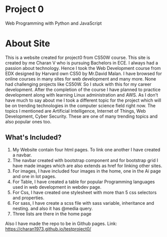 # Project 0

Web Programming with Python and JavaScript

# About Site

This is a website created for project0 from CS50W course. This site is created by me Charan V who is pursuing Bachelors in ECE. I always had a passion about technology. Hence I took the Web Development course from EDX designed by Harvard own CS50 by Mr.David Malan. I have browsed for online courses in many sites for web development and many more. None had challenging projects like CS50W. So I stuck with this for my career development. After the completion of the course I have planned to practice development along with learning Linux administration and AWS. As I don't have much to say about me I took a different topic for the project which will be on trending technologies in the computer science field right now. The topics I mentioned are Artificial Intelligence, Internet of Things, Web Development, Cyber Security. These are one of many trending topics and also popular ones too.

## What's Included?

1) My Website contain four html pages. To link one another I have created a navbar.
2) The navbar created with bootstrap component and for bootstrap grid I have made images which are also extends as href for linking other sites.
3) For images, I have included four images in the home, one in the Ai page and one in Iot pages.
4) For Table, I have created a table for popular Programming languages used in web development in webdev page.
5) For Css, I have created one stylesheet with more than 5 css selectors and properties.
6) For sass, I have create a scss file with sass variable, inheritance and nesting. and also it has @media query.
7) Three lists are there in the home page

Also I have made the repo to be in Github pages. Link:
https://charan1973.github.io/testproject0/   
